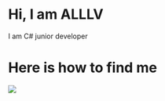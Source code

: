 ##
<h1>Hi, I am ALLLV</h1>

<p>I am C# junior developer<p>

<h1>Here is how to find me</h1>

<div><a href="t.me/alllv_tt"><img src="https://img.shields.io/badge/Telegram-blue?style=for-the-badge&logo=telegram&logoColor=white"></a></div>
